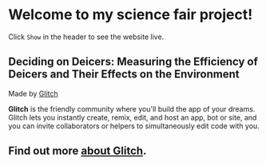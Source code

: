 Welcome to my science fair project!
=================

Click `Show` in the header to see the website live.





Deciding on Deicers: Measuring the Efficiency of Deicers and Their Effects on the Environment 
------------


Made by [Glitch](https://glitch.com/)

**Glitch** is the friendly community where you'll build the app of your dreams. Glitch lets you instantly create, remix, edit, and host an app, bot or site, and you can invite collaborators or helpers to simultaneously edit code with you.

Find out more [about Glitch](https://glitch.com/about). 
-------------------

